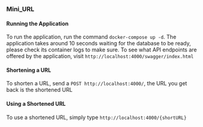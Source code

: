 ### Mini_URL

#### Running the Application

To run the application, run the command `docker-compose up -d`. The application takes around 10 seconds waiting for the database to be ready, please check its container logs to make sure. To see what API endpoints are offered by the application, visit `http://localhost:4000/swagger/index.html`

#### Shortening a URL

To shorten a URL, send a `POST http://localhost:4000/`, the URL you get back is the shortened URL

#### Using a Shortened URL

To use a shortened URL, simply type `http://localhost:4000/{shortURL}`